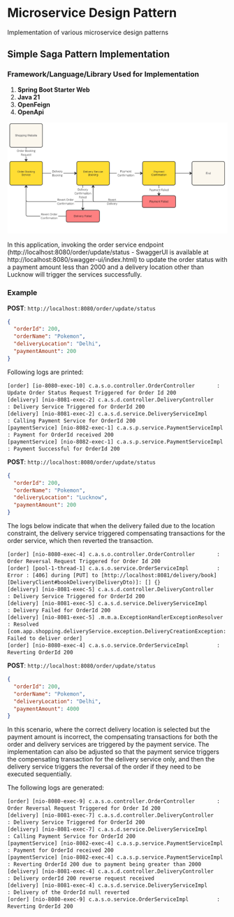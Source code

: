 # Microservice Design Pattern
Implementation of various microservice design patterns

## Simple Saga Pattern Implementation

### Framework/Language/Library Used for Implementation
1. **Spring Boot Starter Web**
2. **Java 21**
3. **OpenFeign**
4. **OpenApi**

![Saga Pattern Flowchart](https://raw.githubusercontent.com/codingeass/MicroserviceDesignPattern/main/Artifact/Flowchart%20-%20Saga%20Pattern%20-%20Each%20Service%20Calling%20Compensating%20Transaction.jpg)

In this application, invoking the order service endpoint (http://localhost:8080/order/update/status - SwaggerUI is available at http://localhost:8080/swagger-ui/index.html) to update the order status with a payment amount less than 2000 and a delivery location other than Lucknow will trigger the services successfully.

### Example

**POST**: `http://localhost:8080/order/update/status`
```json
{
  "orderId": 200,
  "orderName": "Pokemon",
  "deliveryLocation": "Delhi",
  "paymentAmount": 200
}
```

Following logs are printed:
```
[order] [io-8080-exec-10] c.a.s.o.controller.OrderController       : Update Order Status Request Triggered for Order Id 200
[delivery] [nio-8081-exec-2] c.a.s.d.controller.DeliveryController    : Delivery Service Triggered for OrderId 200
[delivery] [nio-8081-exec-2] c.a.s.d.service.DeliveryServiceImpl      : Calling Payment Service for OrderId 200
[paymentService] [nio-8082-exec-1] c.a.s.p.service.PaymentServiceImpl       : Payment for OrderId received 200
[paymentService] [nio-8082-exec-1] c.a.s.p.service.PaymentServiceImpl       : Payment Successful for OrderId 200
```

**POST**: `http://localhost:8080/order/update/status`
```json
{
  "orderId": 200,
  "orderName": "Pokemon",
  "deliveryLocation": "Lucknow",
  "paymentAmount": 200
}
```

The logs below indicate that when the delivery failed due to the location constraint, the delivery service triggered compensating transactions for the order service, which then reverted the transaction.

```
[order] [nio-8080-exec-4] c.a.s.o.controller.OrderController       : Order Reversal Request Triggered for Order Id 200
[order] [pool-1-thread-1] c.a.s.o.service.OrderServiceImpl         : Error : [406] during [PUT] to [http://localhost:8081/delivery/book] [DeliveryClient#bookDelivery(DeliveryDto)]: [] {}
[delivery] [nio-8081-exec-5] c.a.s.d.controller.DeliveryController    : Delivery Service Triggered for OrderId 200
[delivery] [nio-8081-exec-5] c.a.s.d.service.DeliveryServiceImpl      : Delivery Failed for OrderId 200
[delivery] [nio-8081-exec-5] .m.m.a.ExceptionHandlerExceptionResolver : Resolved [com.app.shopping.deliveryService.exception.DeliveryCreationException: Failed to deliver order]
[order] [nio-8080-exec-4] c.a.s.o.service.OrderServiceImpl         : Reverting OrderId 200
```



**POST**: `http://localhost:8080/order/update/status`
```json
{
  "orderId": 200,
  "orderName": "Pokemon",
  "deliveryLocation": "Delhi",
  "paymentAmount": 4000
}
```

In this scenario, where the correct delivery location is selected but the payment amount is incorrect, the compensating transactions for both the order and delivery services are triggered by the payment service. The implementation can also be adjusted so that the payment service triggers the compensating transaction for the delivery service only, and then the delivery service triggers the reversal of the order if they need to be executed sequentially.

The following logs are generated:
```
[order] [nio-8080-exec-9] c.a.s.o.controller.OrderController       : Order Reversal Request Triggered for Order Id 200
[delivery] [nio-8081-exec-7] c.a.s.d.controller.DeliveryController    : Delivery Service Triggered for OrderId 200
[delivery] [nio-8081-exec-7] c.a.s.d.service.DeliveryServiceImpl      : Calling Payment Service for OrderId 200
[paymentService] [nio-8082-exec-4] c.a.s.p.service.PaymentServiceImpl       : Payment for OrderId received 200
[paymentService] [nio-8082-exec-4] c.a.s.p.service.PaymentServiceImpl       : Reverting OrderId 200 due to payment being greater than 2000
[delivery] [nio-8081-exec-4] c.a.s.d.controller.DeliveryController    : Delivery orderId 200 reverse request received
[delivery] [nio-8081-exec-4] c.a.s.d.service.DeliveryServiceImpl      : Delivery of the OrderId null reverted
[order] [nio-8080-exec-9] c.a.s.o.service.OrderServiceImpl         : Reverting OrderId 200
```

